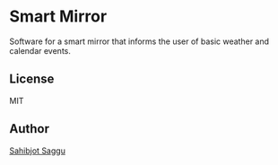# Smart Mirror
Software for a smart mirror that informs the user of basic weather and calendar events.

## License
MIT

## Author
[Sahibjot Saggu](http://www.sahibjot.me/)